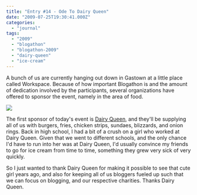 ```yaml
---
title: "Entry #14 - Ode To Dairy Queen"
date: "2009-07-25T19:30:41.000Z"
categories: 
  - "journal"
tags: 
  - "2009"
  - "blogathon"
  - "blogathon-2009"
  - "dairy-queen"
  - "ice-cream"
---
```


A bunch of us are currently hanging out down in Gastown at a little place called Workspace. Because of how important Blogathon is and the amount of dedication involved by the participants, several organizations have offered to sponsor the event, namely in the area of food.

![](http://farm3.static.flickr.com/2664/3754396793_e545ca4dfe.jpg?v=0)

The first sponsor of today's event is [Dairy Queen](http://www.dairyqueen.com/us-en/), and they'll be supplying all of us with burgers, fries, chicken strips, sundaes, blizzards, and onion rings. Back in high school, I had a bit of a crush on a girl who worked at Dairy Queen. Given that we went to different schools, and the only chance I'd have to run into her was at Dairy Queen, I'd usually convince my friends to go for ice cream from time to time, something they grew very sick of very quickly.

So I just wanted to thank Dairy Queen for making it possible to see that cute girl years ago, and also for keeping all of us bloggers fueled up such that we can focus on blogging, and our respective charities. Thanks Dairy Queen.
